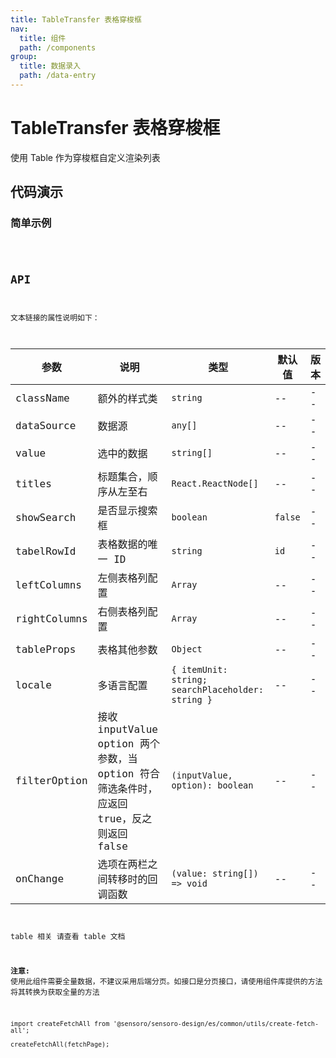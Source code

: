 ```yaml
---
title: TableTransfer 表格穿梭框
nav:
  title: 组件
  path: /components
group:
  title: 数据录入
  path: /data-entry
---
```


# TableTransfer 表格穿梭框

使用 Table 作为穿梭框自定义渲染列表

## 代码演示

### 简单示例

<code src="./demo/demo-01.tsx" />

## API

文本链接的属性说明如下：

| 参数         | 说明                                                                                     | 类型                                              | 默认值  | 版本 |
| ------------ | ---------------------------------------------------------------------------------------- | ------------------------------------------------- | ------- | ---- |
| className    | 额外的样式类                                                                             | `string`                                          | --      | --   |
| dataSource   | 数据源                                                                                   | `any[]`                                           | --      | --   |
| value        | 选中的数据                                                                               | `string[]`                                        | --      | --   |
| titles       | 标题集合，顺序从左至右                                                                   | `React.ReactNode[]`                               | --      | --   |
| showSearch   | 是否显示搜索框                                                                           | `boolean`                                         | `false` | --   |
| tabelRowId   | 表格数据的唯一 ID                                                                        | `string`                                          | `id`    | --   |
| leftColumns  | 左侧表格列配置                                                                           | `Array`                                           | --      | --   |
| rightColumns | 右侧表格列配置                                                                           | `Array`                                           | --      | --   |
| tableProps   | 表格其他参数                                                                             | `Object`                                          | --      | --   |
| locale       | 多语言配置                                                                               | `{ itemUnit: string; searchPlaceholder: string }` | --      | --   |
| filterOption | 接收 inputValue option 两个参数，当 option 符合筛选条件时，应返回 true，反之则返回 false | `(inputValue, option): boolean`                   | --      | --   |
| onChange     | 选项在两栏之间转移时的回调函数                                                           | `(value: string[]) => void`                       | --      | --   |

table 相关 请查看 table 文档

**注意:** 使用此组件需要全量数据，不建议采用后端分页。如接口是分页接口，请使用组件库提供的方法将其转换为获取全量的方法

```
import createFetchAll from '@sensoro/sensoro-design/es/common/utils/create-fetch-all';

createFetchAll(fetchPage);
```

